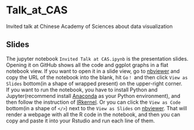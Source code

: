 # Talk_at_CAS
Invited talk at Chinese Academy of Sciences about data visualization

## Slides
The jupyter notebook `Invited Talk at CAS.ipynb` is the presentation slides.  
Opening it on GitHub shows all the code and ggplot graphs in a flat notebook view. If you want to open it in a slide view, go to [nbviewer](https://nbviewer.jupyter.org/) and copy the URL of the notebook into the blank, hit `Go！` and then click `View as Slides` bottom(in a shape of wrapped present) on the upper-right corner.  
If you want to run the notebook, you have to install Python and Jupyter(recommend install [Anaconda](https://www.anaconda.com/download/) as your Python environment), and then follow the instruction of [IRkernel](https://github.com/IRkernel/IRkernel). Or you can click the `View as Code` bottom(in a shape of `</>`) next to the `View as Slides` on [nbviewer](https://nbviewer.jupyter.org/). That will render a webpage with all the R code in the notebook, and then you can copy and paste it into your Rstudio and run each line of them.
